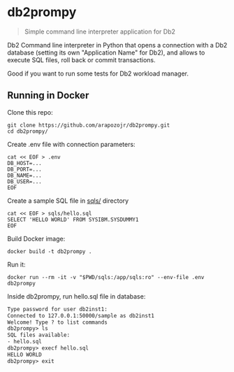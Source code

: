 # db2prompy
> Simple command line interpreter application for Db2

Db2 Command line interpreter in Python that opens a connection with a Db2 database (setting its own "Application Name" for Db2), and allows to execute SQL files, roll back or commit transactions.

Good if you want to run some tests for Db2 workload manager.

## Running in Docker

Clone this repo:

```shell
git clone https://github.com/arapozojr/db2prompy.git
cd db2prompy/
```

Create .env file with connection parameters:

```shell
cat << EOF > .env
DB_HOST=...
DB_PORT=...
DB_NAME=...
DB_USER=...
EOF
```

Create a sample SQL file in [sqls/](sqls/) directory

```shell
cat << EOF > sqls/hello.sql
SELECT 'HELLO WORLD' FROM SYSIBM.SYSDUMMY1
EOF
```

Build Docker image:

```shell
docker build -t db2prompy .
```

Run it:

```shell
docker run --rm -it -v "$PWD/sqls:/app/sqls:ro" --env-file .env db2prompy
```

Inside db2prompy, run hello.sql file in database:
```txt
Type password for user db2inst1: 
Connected to 127.0.0.1:50000/sample as db2inst1
Welcome! Type ? to list commands
db2prompy> ls
SQL files available:
- hello.sql
db2prompy> execf hello.sql
HELLO WORLD
db2prompy> exit
```
